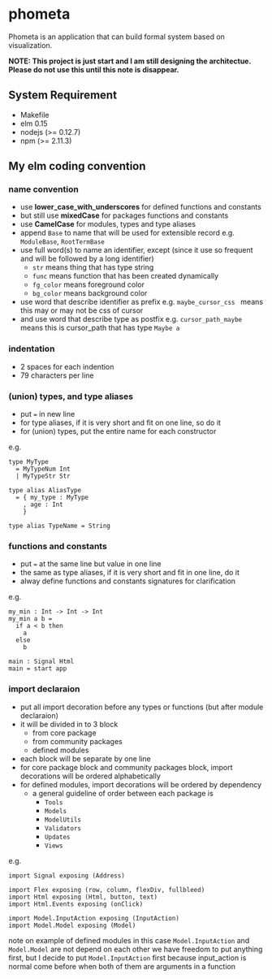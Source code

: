 # phometa
Phometa is an application that can build formal system based on visualization.

**NOTE: This project is just start and I am still designing the architectue.**
**Please do not use this until this note is disappear.**

## System Requirement
- Makefile
- elm 0.15
- nodejs (>= 0.12.7)
- npm (>= 2.11.3)

## My elm coding convention

### name convention
- use **lower_case_with_underscores** for defined functions and constants
- but still use **mixedCase** for packages functions and constants
- use **CamelCase** for modules, types and type aliases
- append `Base` to name that will be used for extensible record
  e.g. `ModuleBase`, `RootTermBase`
- use full word(s) to name an identifier, except
      (since it use so frequent and will be followed by a long identifier)
  - `str` means thing that has type string
  - `func` means function that has been created dynamically
  - `fg_color` means foreground color
  - `bg_color` means background color
- use word that describe identifier as prefix
    e.g. `maybe_cursor_css ` means this may or may not be css of cursor
- and use word that describe type as postfix
    e.g. `cursor_path_maybe` means this is cursor_path that has type `Maybe a`


### indentation
- 2 spaces for each indention
- 79 characters per line


### (union) types, and type aliases
- put `=` in new line
- for type aliases, if it is very short and fit on one line, so do it
- for (union) types, put the entire name for each constructor

e.g.

```
type MyType
  = MyTypeNum Int
  | MyTypeStr Str

type alias AliasType
  = { my_type : MyType
    , age : Int
    }

type alias TypeName = String
```

### functions and constants
- put `=` at the same line but value in one line
- the same as type aliases, if it is very short and fit in one line, do it
- alway define functions and constants signatures for clarification

e.g.

```
my_min : Int -> Int -> Int
my_min a b =
  if a < b then
    a
  else
    b

main : Signal Html
main = start app
```

### import declaraion
- put all import decoration before any types or functions
    (but after module declaraion)
- it will be divided in to 3 block
  - from core package
  - from community packages
  - defined modules
- each block will be separate by one line
- for core package block and community packages block,
    import decorations will be ordered alphabetically
- for defined modules, import decorations will be ordered by dependency
  - a general guideline of order between each package is
    - `Tools`
    - `Models`
    - `ModelUtils`
    - `Validators`
    - `Updates`
    - `Views`

e.g.

```
import Signal exposing (Address)

import Flex exposing (row, column, flexDiv, fullbleed)
import Html exposing (Html, button, text)
import Html.Events exposing (onClick)

import Model.InputAction exposing (InputAction)
import Model.Model exposing (Model)
```
note on example of defined modules
  in this case `Model.InputAction` and `Model.Model` are not depend on
  each other we have freedom to put anything first, but I decide to put
  `Model.InputAction` first because input_action is normal come before when
  both of them are arguments in a function
